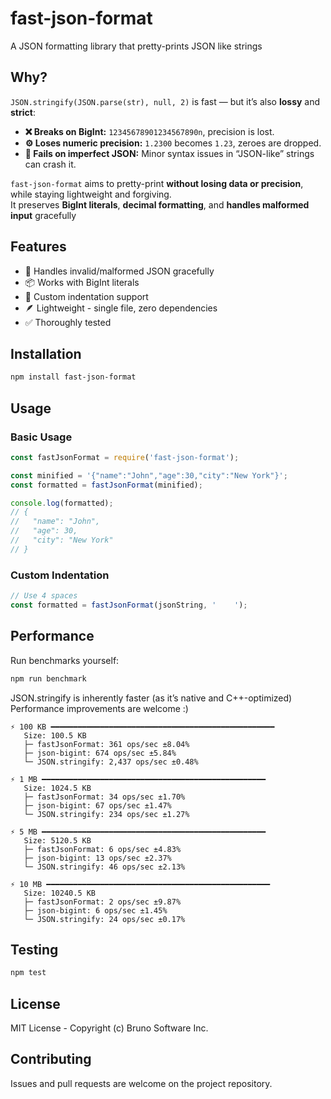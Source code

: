 # fast-json-format

A JSON formatting library that pretty-prints JSON like strings

## Why?

`JSON.stringify(JSON.parse(str), null, 2)` is fast — but it’s also **lossy** and **strict**:

- **❌ Breaks on BigInt:** `12345678901234567890n`, precision is lost.  
- **⚙️ Loses numeric precision:** `1.2300` becomes `1.23`, zeroes are dropped.  
- **🚫 Fails on imperfect JSON:** Minor syntax issues in “JSON-like” strings can crash it.

`fast-json-format` aims to pretty-print **without losing data or precision**, while staying lightweight and forgiving.  
It preserves **BigInt literals**, **decimal formatting**, and **handles malformed input** gracefully

## Features

- 🔧 Handles invalid/malformed JSON gracefully
- 📦 Works with BigInt literals
- 🎨 Custom indentation support
- 🪶 Lightweight - single file, zero dependencies
- ✅ Thoroughly tested

## Installation

```bash
npm install fast-json-format
```

## Usage

### Basic Usage

```javascript
const fastJsonFormat = require('fast-json-format');

const minified = '{"name":"John","age":30,"city":"New York"}';
const formatted = fastJsonFormat(minified);

console.log(formatted);
// {
//   "name": "John",
//   "age": 30,
//   "city": "New York"
// }
```

### Custom Indentation

```javascript
// Use 4 spaces
const formatted = fastJsonFormat(jsonString, '    ');
```

## Performance

Run benchmarks yourself:

```bash
npm run benchmark
```

JSON.stringify is inherently faster (as it’s native and C++-optimized)
Performance improvements are welcome :)

```text
⚡ 100 KB ━━━━━━━━━━━━━━━━━━━━━━━━━━━━━━━━━━━━━━━━━━━━━━━━━━
   Size: 100.5 KB
   ├─ fastJsonFormat: 361 ops/sec ±8.04%
   ├─ json-bigint: 674 ops/sec ±5.84%
   └─ JSON.stringify: 2,437 ops/sec ±0.48%

⚡ 1 MB ━━━━━━━━━━━━━━━━━━━━━━━━━━━━━━━━━━━━━━━━━━━━━━━━━━
   Size: 1024.5 KB
   ├─ fastJsonFormat: 34 ops/sec ±1.70%
   ├─ json-bigint: 67 ops/sec ±1.47%
   └─ JSON.stringify: 234 ops/sec ±1.27%

⚡ 5 MB ━━━━━━━━━━━━━━━━━━━━━━━━━━━━━━━━━━━━━━━━━━━━━━━━━━
   Size: 5120.5 KB
   ├─ fastJsonFormat: 6 ops/sec ±4.83%
   ├─ json-bigint: 13 ops/sec ±2.37%
   └─ JSON.stringify: 46 ops/sec ±2.13%

⚡ 10 MB ━━━━━━━━━━━━━━━━━━━━━━━━━━━━━━━━━━━━━━━━━━━━━━━━━━
   Size: 10240.5 KB
   ├─ fastJsonFormat: 2 ops/sec ±9.87%
   ├─ json-bigint: 6 ops/sec ±1.45%
   └─ JSON.stringify: 24 ops/sec ±0.17%
```

## Testing

```bash
npm test
```

## License

MIT License - Copyright (c) Bruno Software Inc.

## Contributing

Issues and pull requests are welcome on the project repository.


